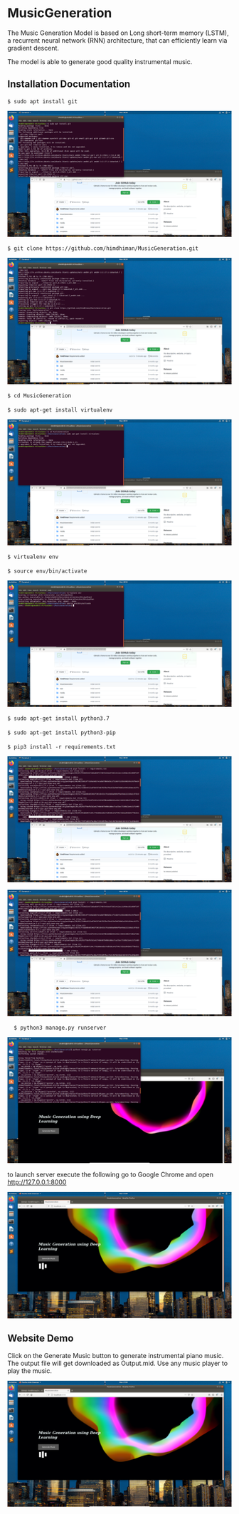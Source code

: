 # MusicGeneration


The Music Generation Model is based on Long short-term memory (LSTM), a recurrent neural network (RNN) architecture, that can efficiently learn via gradient descent.

The model is able to generate good quality instrumental music.


## Installation Documentation

    $ sudo apt install git
    
![](1.png)

    $ git clone https://github.com/himdhiman/MusicGeneration.git
    
![](2.png)
  
    $ cd MusicGeneration

    $ sudo apt-get install virtualenv
    
![](3.png)

    $ virtualenv env

    $ source env/bin/activate
    
![](4.png)
    
    $ sudo apt-get install python3.7
    
    $ sudo apt-get install python3-pip
    
    $ pip3 install -r requirements.txt
    
![](5.png)

    
![](6.png)
    

	  $ python3 manage.py runserver
	  
![](7.png)
    
to launch server execute the following
go to Google Chrome and open http://127.0.0.1:8000
	  
	  
![](8.png)
    


 
## Website Demo
 
Click on the Generate Music button to generate instrumental piano music. The output file will get downloaded as Output.mid. Use any music player to play the music.

![](8.png)
